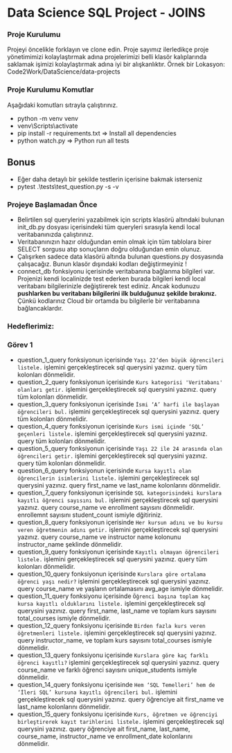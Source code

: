 # Data Science SQL Project - JOINS 

### Proje Kurulumu
Projeyi öncelikle forklayın ve clone edin.
Proje sayımız ilerledikçe proje yönetimimizi kolaylaştırmak adına projelerimizi belli klasör kalıplarında saklamak işimizi kolaylaştırmak adına iyi bir alışkanlıktır.
Örnek bir Lokasyon: Code2Work/DataScience/data-projects

### Proje Kurulumu Komutlar
Aşağıdaki komutları sıtrayla çalıştırınız.
* python -m venv venv
* venv\Scripts\activate
* pip install -r requirements.txt => Install all dependencies
* python watch.py => Python run all tests

## Bonus
* Eğer daha detaylı bir şekilde testlerin içerisine bakmak isterseniz
* pytest .\tests\test_question.py -s -v 

### Projeye Başlamadan Önce
* Belirtilen sql querylerini yazabilmek için scripts klasörü altındaki bulunan init_db.py dosyası içerisindeki tüm queryleri 
sırasıyla kendi local veritabanınızda çalıştırınız. 
* Veritabanınızın hazır olduğundan emin olmak için tüm tablolara birer SELECT sorgusu atıp sonuçların doğru olduğundan emin olunuz.
* Çalışırken sadece data klasörü altında bulunan questions.py dosyasında çalışacağız. Bunun klasör dışındaki kodları değiştirmeyiniz !
* connect_db fonksiyonu içerisinde veritabanına bağlanma bilgileri var. Projenizi kendi localinizde test ederken burada bilgileri kendi local veritabanı bilgilerinizle değiştirerek test ediniz. Ancak kodunuzu <b>pushlarken bu veritabanı bilgilerini ilk bulduğunuz şekilde bırakınız.</b> Çünkü kodlarınız Cloud bir ortamda bu bilgilerle bir veritabanına bağlancaklardır.

### Hedeflerimiz:

### Görev 1

* question_1_query fonksiyonun içerisinde `Yaşı 22’den büyük öğrencileri listele.` işlemini gerçekleştirecek sql querysini yazınız.
query tüm kolonları dönmelidir.
* question_2_query fonksiyonun içerisinde `Kurs kategorisi 'Veritabanı' olanları getir.` işlemini gerçekleştirecek sql querysini yazınız.
query tüm kolonları dönmelidir.
* question_3_query fonksiyonun içerisinde `İsmi ‘A’ harfi ile başlayan öğrencileri bul.` işlemini gerçekleştirecek sql querysini yazınız.
query tüm kolonları dönmelidir.
* question_4_query fonksiyonun içerisinde `Kurs ismi içinde ‘SQL’ geçenleri listele.` işlemini gerçekleştirecek sql querysini yazınız.
query tüm kolonları dönmelidir.
* question_5_query fonksiyonun içerisinde `Yaşı 22 ile 24 arasında olan öğrencileri getir.` işlemini gerçekleştirecek sql querysini yazınız.
query tüm kolonları dönmelidir.
* question_6_query fonksiyonun içerisinde `Kursa kayıtlı olan öğrencilerin isimlerini listele.` işlemini gerçekleştirecek sql querysini yazınız.
query first_name ve last_name kolonlarını dönmelidir.
* question_7_query fonksiyonun içerisinde `SQL kategorisindeki kurslara kayıtlı öğrenci sayısını bul.` işlemini gerçekleştirecek sql querysini yazınız.
query course_name ve enrollment sayısını dönmelidir. enrollemnt sayısını student_count ismiyle dğitiriniz.
* question_8_query fonksiyonun içerisinde `Her kursun adını ve bu kursu veren öğretmenin adını getir.` işlemini gerçekleştirecek sql querysini yazınız.
query course_name ve instructor name kolonunu instructor_name şeklinde dönmelidir.
* question_9_query fonksiyonun içerisinde `Kayıtlı olmayan öğrencileri listele.` işlemini gerçekleştirecek sql querysini yazınız.
query tüm kolonları dönmelidir.
* question_10_query fonksiyonun içerisinde `Kurslara göre ortalama öğrenci yaşı nedir?` işlemini gerçekleştirecek sql querysini yazınız.
query course_name ve yaşların ortalamasını avg_age ismiyle dönmelidir.
* question_11_query fonksiyonu içerisinde `Öğrenci başına toplam kaç kursa kayıtlı olduklarını listele.` işlemini gerçekleştirecek sql querysini yazınız. 
query first_name, last_name ve toplam kurs sayısını total_courses ismiyle dönmelidir.
* question_12_query fonksiyonu içerisinde `Birden fazla kurs veren öğretmenleri listele.` işlemini gerçekleştirecek sql querysini yazınız.
query instructor_name, ve toplam kurs sayısını total_courses ismiyle dönmelidir.
* question_13_query fonksiyonu içerisinde `Kurslara göre kaç farklı öğrenci kayıtlı?` işlemini gerçekleştirecek sql querysini yazınız.
query course_name ve farklı öğrenci sayısını unique_students ismiyle dönmelidir.
* question_14_query  fonksiyonu içerisinde `Hem ‘SQL Temelleri’ hem de ‘İleri SQL’ kursuna kayıtlı öğrencileri bul.` işlemini gerçekleştirecek sql querysini yazınız. 
query öğrenciye ait first_name ve last_name kolonlarını dönmelidir.
* question_15_query  fonksiyonu içerisinde `Kurs, öğretmen ve öğrenciyi birleştirerek kayıt tarihlerini listele.` işlemini gerçekleştirecek sql querysini yazınız. 
query öğrenciye ait first_name, last_name, course_name, instructor_name ve enrollment_date kolonlarını dönmelidir.
